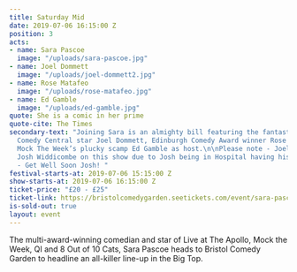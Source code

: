```yaml
---
title: Saturday Mid
date: 2019-07-06 16:15:00 Z
position: 3
acts:
- name: Sara Pascoe
  image: "/uploads/sara-pascoe.jpg"
- name: Joel Dommett
  image: "/uploads/joel-dommett2.jpg"
- name: Rose Matafeo
  image: "/uploads/rose-matafeo.jpg"
- name: Ed Gamble
  image: "/uploads/ed-gamble.jpg"
quote: She is a comic in her prime
quote-cite: The Times
secondary-text: "Joining Sara is an almighty bill featuring the fantastically funny
  Comedy Central star Joel Dommett, Edinburgh Comedy Award winner Rose Matafeo and
  Mock The Week’s plucky scamp Ed Gamble as host.\n\nPlease note - Joel Dommett replaces
  Josh Widdicombe on this show due to Josh being in Hospital having his appendix removed
  - Get Well Soon Josh! "
festival-starts-at: 2019-07-06 15:15:00 Z
show-starts-at: 2019-07-06 16:15:00 Z
ticket-price: "£20 - £25"
ticket-link: https://bristolcomedygarden.seetickets.com/event/sara-pascoe/big-top-bristol-comedy-garden/1365171
is-sold-out: true
layout: event
---
```


The multi-award-winning comedian and star of Live at The Apollo, Mock the Week, QI and 8 Out of 10 Cats, Sara Pascoe heads to Bristol Comedy Garden to headline an all-killer line-up in the Big Top.
